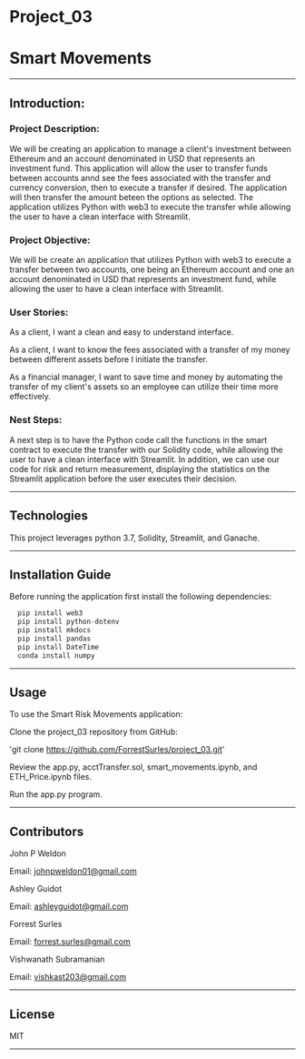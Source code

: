 # Project_03

# Smart Movements

---

## Introduction:

### Project Description:

We will be creating an application to manage a client's investment between Ethereum and an account denominated in USD that represents an investment fund. This application will allow the user to transfer funds between accounts annd see the fees associated with the transfer and currency conversion, then to execute a transfer if desired. The application will then transfer the amount beteen the options as selected. The application utilizes Python with web3 to execute the transfer while allowing the user to have a clean interface with Streamlit.

### Project Objective:

We will be create an application that utilizes Python with web3 to execute a transfer between two accounts, one being an Ethereum account and one an account denominated in USD that represents an investment fund, while allowing the user to have a clean interface with Streamlit.

### User Stories:

As a client, I want a clean and easy to understand interface.

As a client, I want to know the fees associated with a transfer of my money between different assets before I initiate the transfer.

As a financial manager, I want to save time and money by automating the transfer of my client's assets so an employee can utilize their time more effectively.

### Nest Steps:

A next step is to have the Python code call the functions in the smart contract to execute the transfer with our Solidity code, while allowing the user to have a clean interface with Streamlit. In addition, we can use our code for risk and return measurement, displaying the statistics on the Streamlit application before the user executes their decision.

---

## Technologies

This project leverages python 3.7, Solidity, Streamlit, and Ganache.

---

## Installation Guide

Before running the application first install the following dependencies:

```python
  pip install web3
  pip install python-dotenv
  pip install mkdocs
  pip install pandas
  pip install DateTime
  conda install numpy
```

---

## Usage

To use the Smart Risk Movements application:

Clone the project_03 repository from GitHub:

'git clone https://github.com/ForrestSurles/project_03.git'

Review the app.py, acctTransfer.sol, smart_movements.ipynb, and ETH_Price.ipynb files.

Run the app.py program.

---

## Contributors

John P Weldon

Email: johnpweldon01@gmail.com

Ashley Guidot

Email: ashleyguidot@gmail.com

Forrest Surles

Email: forrest.surles@gmail.com

Vishwanath Subramanian

Email: vishkast203@gmail.com

---

## License

MIT

---
